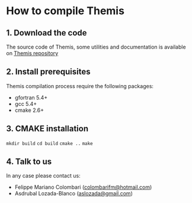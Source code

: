# How to compile Themis 

##  1. Download the code

The source code of Themis, some utilities and documentation is available on 
[Themis repository](https://github.com/colombarifm/themis)

## 2. Install prerequisites

Themis compilation process require the following packages:
  * gfortran 5.4+ 
  * gcc 5.4+ 
  * cmake 2.6+

## 3. CMAKE installation

  `mkdir build`
  `cd build`
  `cmake ..`
  `make`

## 4. Talk to us
In any case please contact us:

  * Felippe Mariano Colombari (colombarifm@hotmail.com)
  * Asdrubal Lozada-Blanco (aslozada@gmail.com)
